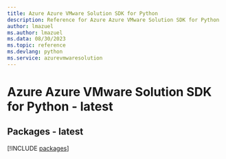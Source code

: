 ```yaml
---
title: Azure Azure VMware Solution SDK for Python
description: Reference for Azure Azure VMware Solution SDK for Python
author: lmazuel
ms.author: lmazuel
ms.data: 08/30/2023
ms.topic: reference
ms.devlang: python
ms.service: azurevmwaresolution
---
```

# Azure Azure VMware Solution SDK for Python - latest
## Packages - latest
[!INCLUDE [packages](azure-vmware-solution-index.md)]